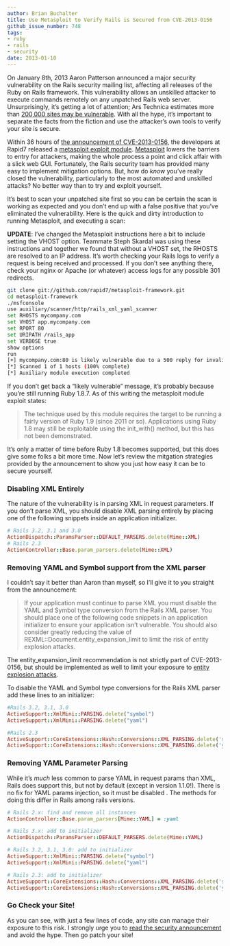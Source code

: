 ```yaml
---
author: Brian Buchalter
title: Use Metasploit to Verify Rails is Secured from CVE-2013-0156
github_issue_number: 748
tags:
- ruby
- rails
- security
date: 2013-01-10
---
```


On January 8th, 2013 Aaron Patterson announced a major security vulnerability on the Rails security mailing list, affecting all releases of the Ruby on Rails framework. This vulnerability allows an unskilled attacker to execute commands remotely on any unpatched Rails web server. Unsurprisingly, it’s getting a lot of attention; Ars Technica estimates more than [200,000 sites may be vulnerable](http://arstechnica.com/security/2013/01/extremely-crtical-ruby-on-rails-bug-threatens-more-than-200000-sites/). With all the hype, it’s important to separate the facts from the fiction and use the attacker’s own tools to verify your site is secure.

Within 36 hours of [the announcement of CVE-2013-0156](https://groups.google.com/forum/?fromgroups=#!topic/rubyonrails-security/61bkgvnSGTQ), the developers at Rapid7 released a [metasploit exploit module](https://github.com/rapid7/metasploit-framework/commits/master/modules/exploits/multi/http/rails_xml_yaml_code_exec.rb). [Metasploit](http://www.metasploit.com/) lowers the barriers to entry for attackers, making the whole process a point and click affair with a slick web GUI. Fortunately, the Rails security team has provided many easy to implement mitigation options. But, how do *know* you’ve really closed the vulnerability, particularly to the most automated and unskilled attacks? No better way than to try and exploit yourself.

It’s best to scan your unpatched site first so you can be certain the scan is working as expected and you don’t end up with a false positive that you’ve eliminated the vulnerability.  Here is the quick and dirty introduction to running Metasploit, and executing a scan:

**UPDATE**: I’ve changed the Metasploit instructions here a bit to include setting the VHOST option. Teammate Steph Skardal was using these instructions and together we found that without a VHOST set, the RHOSTS are resolved to an IP address. It’s worth checking your Rails logs to verify a request is being received and processed. If you don’t see anything there, check your nginx or Apache (or whatever) access logs for any possible 301 redirects.

```bash
git clone git://github.com/rapid7/metasploit-framework.git
cd metasploit-framework
./msfconsole
use auxiliary/scanner/http/rails_xml_yaml_scanner
set RHOSTS mycompany.com
set VHOST app.mycompany.com
set RPORT 80
set URIPATH /rails_app
set VERBOSE true
show options
run
[+] mycompany.com:80 is likely vulnerable due to a 500 reply for invalid YAML
[*] Scanned 1 of 1 hosts (100% complete)
[*] Auxiliary module execution completed
```

If you don’t get back a “likely vulnerable” message, it’s probably because you’re still running Ruby 1.8.7. As of this writing the metasploit module exploit states:

> The technique used by this module requires the target to be running a fairly version of Ruby 1.9 (since 2011 or so). Applications using Ruby 1.8 may still be exploitable using the init_with() method, but this has not been demonstrated.
>
>

It’s only a matter of time before Ruby 1.8 becomes supported, but this does give some folks a bit more time. Now let’s review the mitgation strategies provided by the announcement to show you just how easy it can be to secure yourself.

### Disabling XML Entirely

The nature of the vulnerability is in parsing XML in request parameters. If you don’t parse XML, you should disable XML parsing entirely by placing one of the following snippets inside an application initializer.

```ruby
# Rails 3.2, 3.1 and 3.0
ActionDispatch::ParamsParser::DEFAULT_PARSERS.delete(Mime::XML)
# Rails 2.3
ActionController::Base.param_parsers.delete(Mime::XML)
```

### Removing YAML and Symbol support from the XML parser

I couldn’t say it better than Aaron than myself, so I’ll give it to you straight from the announcement:

> If your application must continue to parse XML you must disable the YAML and Symbol type conversion from the Rails XML parser.  You should place one of the following code snippets in an application initializer to ensure your application isn’t vulnerable.  You should also consider greatly reducing the value of REXML::Document.entity_expansion_limit to limit the risk of entity explosion attacks.
>
>
The entity_expansion_limit recommendation is not strictly part of CVE-2013-0156, but should be implemented as well to limit your exposure to [entity explosion attacks](http://www.ruby-lang.org/en/news/2008/08/23/dos-vulnerability-in-rexml/).

To disable the YAML and Symbol type conversions for the Rails XML parser add these lines to an initializer:

```ruby
#Rails 3.2, 3.1, 3.0
ActiveSupport::XmlMini::PARSING.delete("symbol")
ActiveSupport::XmlMini::PARSING.delete("yaml")

#Rails 2.3
ActiveSupport::CoreExtensions::Hash::Conversions::XML_PARSING.delete('symbol')
ActiveSupport::CoreExtensions::Hash::Conversions::XML_PARSING.delete('yaml')
```

### Removing YAML Parameter Parsing

While it’s *much* less common to parse YAML in request params than XML, Rails does support this, but not by default (except in version 1.1.0!). There is no fix for YAML params injection, so it must be disabled . The methods for doing this differ in Rails among rails versions.

```ruby
# Rails 2.x: find and remove all instances
ActionController::Base.param_parsers[Mime::YAML] = :yaml

# Rails 3.x: add to initializer
ActionDispatch::ParamsParser::DEFAULT_PARSERS.delete(Mime::YAML)

# Rails 3.2, 3.1, 3.0: add to initializer
ActiveSupport::XmlMini::PARSING.delete("symbol")
ActiveSupport::XmlMini::PARSING.delete("yaml")

# Rails 2.3: add to initializer
ActiveSupport::CoreExtensions::Hash::Conversions::XML_PARSING.delete('symbol')
ActiveSupport::CoreExtensions::Hash::Conversions::XML_PARSING.delete('yaml')
```

### Go Check your Site!

As you can see, with just a few lines of code, any site can manage their exposure to this risk. I strongly urge you to [read the security announcement](https://groups.google.com/forum/#!topic/rubyonrails-security/61bkgvnSGTQ/discussion) and avoid the hype. Then go patch your site!
